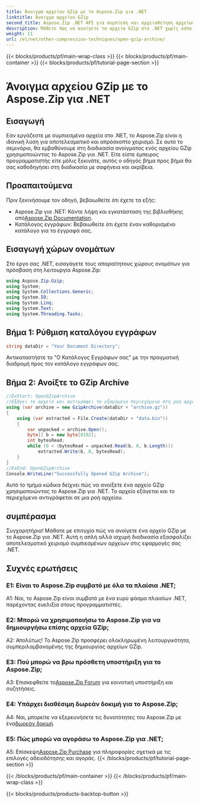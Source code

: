 ```yaml
---
title: Άνοιγμα αρχείου GZip με το Aspose.Zip για .NET
linktitle: Άνοιγμα αρχείου GZip
second_title: Aspose.Zip .NET API για συμπίεση και αρχειοθέτηση αρχείων
description: Μάθετε πώς να ανοίγετε τα αρχεία GZip στο .NET χωρίς κόπο χρησιμοποιώντας το Aspose.Zip. Ακολουθήστε τον οδηγό βήμα προς βήμα για αποτελεσματικό και απρόσκοπτο χειρισμό αρχείων.
weight: 11
url: /el/net/other-compression-techniques/open-gzip-archive/
---
```


{{< blocks/products/pf/main-wrap-class >}}
{{< blocks/products/pf/main-container >}}
{{< blocks/products/pf/tutorial-page-section >}}

# Άνοιγμα αρχείου GZip με το Aspose.Zip για .NET

## Εισαγωγή

Εάν εργάζεστε με συμπιεσμένα αρχεία στο .NET, το Aspose.Zip είναι η ιδανική λύση για αποτελεσματικό και απρόσκοπτο χειρισμό. Σε αυτό το σεμινάριο, θα εμβαθύνουμε στη διαδικασία ανοίγματος ενός αρχείου GZip χρησιμοποιώντας το Aspose.Zip για .NET. Είτε είστε έμπειρος προγραμματιστής είτε μόλις ξεκινάτε, αυτός ο οδηγός βήμα προς βήμα θα σας καθοδηγήσει στη διαδικασία με σαφήνεια και ακρίβεια.

## Προαπαιτούμενα

Πριν ξεκινήσουμε τον οδηγό, βεβαιωθείτε ότι έχετε τα εξής:

-  Aspose.Zip για .NET: Κάντε λήψη και εγκατάσταση της βιβλιοθήκης από[Aspose.Zip Documentation](https://reference.aspose.com/zip/net/).
- Κατάλογος εγγράφων: Βεβαιωθείτε ότι έχετε έναν καθορισμένο κατάλογο για τα έγγραφά σας.

## Εισαγωγή χώρων ονομάτων

Στο έργο σας .NET, εισαγάγετε τους απαραίτητους χώρους ονομάτων για πρόσβαση στη λειτουργία Aspose.Zip:

```csharp
using Aspose.Zip.Gzip;
using System;
using System.Collections.Generic;
using System.IO;
using System.Linq;
using System.Text;
using System.Threading.Tasks;
```

## Βήμα 1: Ρύθμιση καταλόγου εγγράφων

```csharp
string dataDir = "Your Document Directory";
```

Αντικαταστήστε το "Ο Κατάλογος Εγγράφων σας" με την πραγματική διαδρομή προς τον κατάλογο εγγράφων σας.

## Βήμα 2: Ανοίξτε το GZip Archive

```csharp
//ExStart: OpenGZipArchive
//Εξάγει το αρχείο και αντιγράφει το εξαγόμενο περιεχόμενο στη ροή αρχείων.
using (var archive = new GzipArchive(dataDir + "archive.gz"))
{
    using (var extracted = File.Create(dataDir + "data.bin"))
    {
        var unpacked = archive.Open();
        byte[] b = new byte[8192];
        int bytesRead;
        while (0 < (bytesRead = unpacked.Read(b, 0, b.Length)))
            extracted.Write(b, 0, bytesRead);
    }
}
//ExEnd: OpenGZipArchive
Console.WriteLine("Successfully Opened GZip Archive");
```

Αυτό το τμήμα κώδικα δείχνει πώς να ανοίξετε ένα αρχείο GZip χρησιμοποιώντας το Aspose.Zip για .NET. Το αρχείο εξάγεται και το περιεχόμενο αντιγράφεται σε μια ροή αρχείου.

## συμπέρασμα

Συγχαρητήρια! Μάθατε με επιτυχία πώς να ανοίγετε ένα αρχείο GZip με το Aspose.Zip για .NET. Αυτή η απλή αλλά ισχυρή διαδικασία εξασφαλίζει αποτελεσματικό χειρισμό συμπιεσμένων αρχείων στις εφαρμογές σας .NET.

## Συχνές ερωτήσεις

### Ε1: Είναι το Aspose.Zip συμβατό με όλα τα πλαίσια .NET;

A1: Ναι, το Aspose.Zip είναι συμβατό με ένα ευρύ φάσμα πλαισίων .NET, παρέχοντας ευελιξία στους προγραμματιστές.

### Ε2: Μπορώ να χρησιμοποιήσω το Aspose.Zip για να δημιουργήσω επίσης αρχεία GZip;

Α2: Απολύτως! Το Aspose.Zip προσφέρει ολοκληρωμένη λειτουργικότητα, συμπεριλαμβανομένης της δημιουργίας αρχείων GZip.

### Ε3: Πού μπορώ να βρω πρόσθετη υποστήριξη για το Aspose.Zip;

 A3: Επισκεφθείτε το[Aspose.Zip Forum](https://forum.aspose.com/c/zip/37) για κοινοτική υποστήριξη και συζητήσεις.

### Ε4: Υπάρχει διαθέσιμη δωρεάν δοκιμή για το Aspose.Zip;

 A4: Ναι, μπορείτε να εξερευνήσετε τις δυνατότητες του Aspose.Zip με ένα[δωρεάν δοκιμή](https://releases.aspose.com/).

### Ε5: Πώς μπορώ να αγοράσω το Aspose.Zip για .NET;

 Α5: Επίσκεψη[Aspose.Zip Purchase](https://purchase.aspose.com/buy) για πληροφορίες σχετικά με τις επιλογές αδειοδότησης και αγοράς.
{{< /blocks/products/pf/tutorial-page-section >}}

{{< /blocks/products/pf/main-container >}}
{{< /blocks/products/pf/main-wrap-class >}}

{{< blocks/products/products-backtop-button >}}
